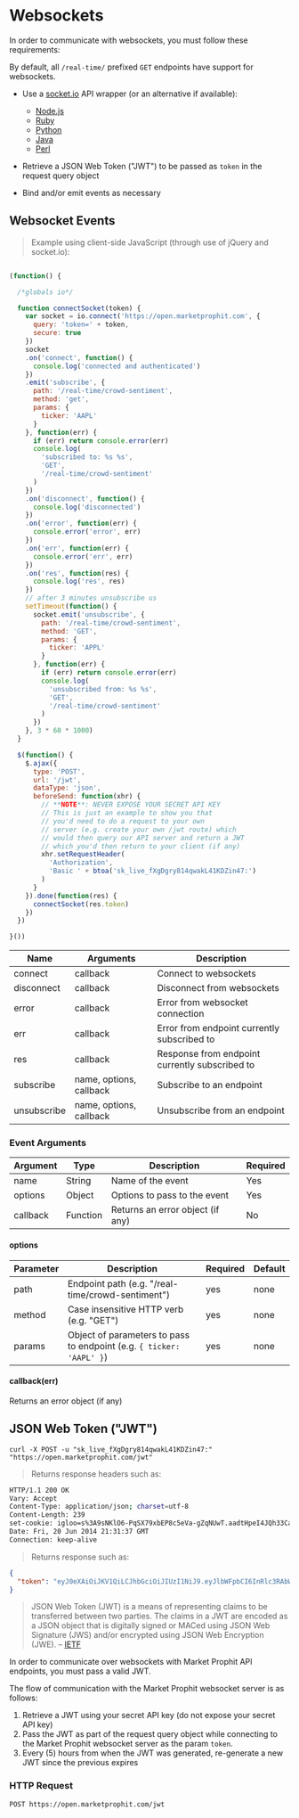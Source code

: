 
# Websockets

In order to communicate with websockets, you must follow these requirements:

By default, all `/real-time/` prefixed `GET` endpoints have support for websockets.

* Use a [socket.io](http://socket.io) API wrapper (or an alternative if available):

  - [Node.js](https://github.com/Automattic/socket.io-client)
  - [Ruby](https://github.com/lyondhill/socket.io-ruby-client)
  - [Python](https://pypi.python.org/pypi/socketIO-client)
  - [Java](https://github.com/Gottox/socket.io-java-client)
  - [Perl](https://metacpan.org/pod/AnyEvent::PocketIO::Client)

* Retrieve a JSON Web Token ("JWT") to be passed as `token` in the request query object

* Bind and/or emit events as necessary


## Websocket Events

> Example using client-side JavaScript (through use of jQuery and socket.io):

```js

(function() {

  /*globals io*/

  function connectSocket(token) {
    var socket = io.connect('https://open.marketprophit.com', {
      query: 'token=' + token,
      secure: true
    })
    socket
    .on('connect', function() {
      console.log('connected and authenticated')
    })
    .emit('subscribe', {
      path: '/real-time/crowd-sentiment',
      method: 'get',
      params: {
        ticker: 'AAPL'
      }
    }, function(err) {
      if (err) return console.error(err)
      console.log(
        'subscribed to: %s %s',
        'GET',
        '/real-time/crowd-sentiment'
      )
    })
    .on('disconnect', function() {
      console.log('disconnected')
    })
    .on('error', function(err) {
      console.error('error', err)
    })
    .on('err', function(err) {
      console.error('err', err)
    })
    .on('res', function(res) {
      console.log('res', res)
    })
    // after 3 minutes unsubscribe us
    setTimeout(function() {
      socket.emit('unsubscribe', {
        path: '/real-time/crowd-sentiment',
        method: 'GET',
        params: {
          ticker: 'APPL'
        }
      }, function(err) {
        if (err) return console.error(err)
        console.log(
          'unsubscribed from: %s %s',
          'GET',
          '/real-time/crowd-sentiment'
        )
      })
    }, 3 * 60 * 1000)
  }

  $(function() {
    $.ajax({
      type: 'POST',
      url: '/jwt',
      dataType: 'json',
      beforeSend: function(xhr) {
        // **NOTE**: NEVER EXPOSE YOUR SECRET API KEY
        // This is just an example to show you that
        // you'd need to do a request to your own
        // server (e.g. create your own /jwt route) which
        // would then query our API server and return a JWT
        // which you'd then return to your client (if any)
        xhr.setRequestHeader(
          'Authorization',
          'Basic ' + btoa('sk_live_fXgDgry814qwakL41KDZin47:')
        )
      }
    }).done(function(res) {
      connectSocket(res.token)
    })
  })

}())
```

Name | Arguments | Description
---- | --------- | -----------
connect | callback | Connect to websockets
disconnect | callback | Disconnect from websockets
error | callback | Error from websocket connection
err | callback | Error from endpoint currently subscribed to
res | callback | Response from endpoint currently subscribed to
subscribe | name, options, callback | Subscribe to an endpoint
unsubscribe | name, options, callback | Unsubscribe from an endpoint

### Event Arguments

Argument | Type | Description | Required
-------- | ---- | ----------- | --------
name | String | Name of the event | Yes
options | Object | Options to pass to the event | Yes
callback | Function | Returns an error object (if any) | No

#### options

Parameter | Description | Required | Default
--------- | ----------- | -------- | -------
path | Endpoint path (e.g. "/real-time/crowd-sentiment") | yes | none
method | Case insensitive HTTP verb (e.g. "GET") | yes | none
params | Object of parameters to pass to endpoint (e.g. `{ ticker: 'AAPL' }`) | yes | none


#### callback(err)

Returns an error object (if any)

## JSON Web Token ("JWT")

```shell
curl -X POST -u "sk_live_fXgDgry814qwakL41KDZin47:" "https://open.marketprophit.com/jwt"
```

> Returns response headers such as:

```bash
HTTP/1.1 200 OK
Vary: Accept
Content-Type: application/json; charset=utf-8
Content-Length: 239
set-cookie: igloo=s%3A9sNKlO6-PqSX79xbEP8c5eVa-gZqNUwT.aadtHpeI4JQh33Caqwyl9KjwLNv0cr8l9ucsgA9Bkfw; Path=/; Expires=Sat, 21 Jun 2014 21:31:37 GMT; HttpOnly
Date: Fri, 20 Jun 2014 21:31:37 GMT
Connection: keep-alive


```

> Returns response such as:

```json
{
  "token": "eyJ0eXAiOiJKV1QiLCJhbGciOiJIUzI1NiJ9.eyJlbWFpbCI6InRlc3RAbWFya2V0cHJvcGhpdC5jb20iLCJhcGkiOiJza19saXZlX2ZYZ0Rncnk4MTRxd2FrTDQxS0RaaW40NyIsImlhdCI6MTQwMzI5OTg5OCwiZXhwIjoxNDAzMzAzNDk4fQ.AtHoDOchHbl8Jozogak76_8axxOWM6sf2m1Yp11H81U"
}
```

>  JSON Web Token (JWT) is a means of representing claims to be transferred between two parties.  The claims in a JWT are encoded as a JSON object that is digitally signed or MACed using JSON Web Signature (JWS) and/or encrypted using JSON Web Encryption (JWE). &ndash; [IETF][ietf]

In order to communicate over websockets with Market Prophit API endpoints, you must pass a valid JWT.

The flow of communication with the Market Prophit websocket server is as follows:

1. Retrieve a JWT using your secret API key (do not expose your secret API key)
2. Pass the JWT as part of the request query object while connecting to the Market Prophit websocket server as the param `token`.
3. Every (5) hours from when the JWT was generated, re-generate a new JWT since the previous expires

[ietf]: http://tools.ietf.org/html/draft-jones-json-web-token-10

### HTTP Request

`POST https://open.marketprophit.com/jwt`

